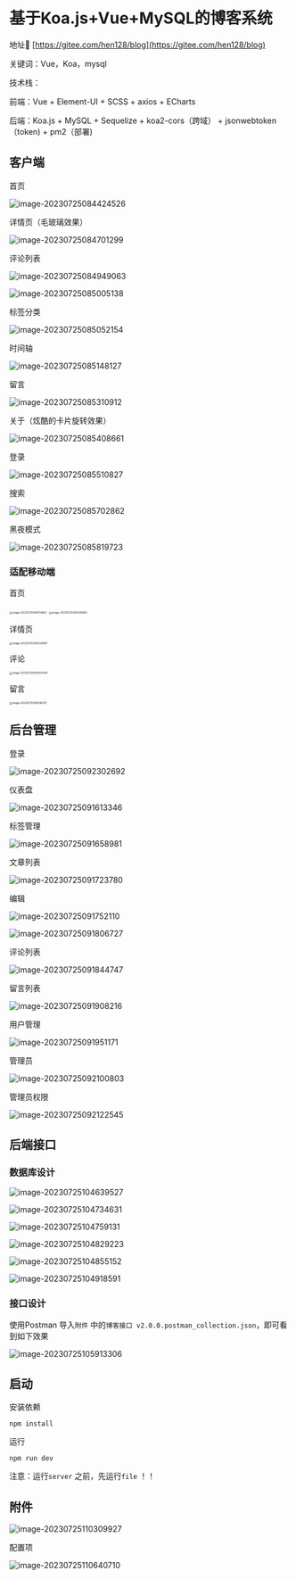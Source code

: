 # 基于Koa.js+Vue+MySQL的博客系统

地址🧭 [https://gitee.com/hen128/blog](https://gitee.com/hen128/blog)

关键词：Vue，Koa，mysql

技术栈：

前端：Vue + Element-UI + SCSS + axios +  ECharts

后端：Koa.js + MySQL + Sequelize + koa2-cors（跨域） + jsonwebtoken（token) + pm2（部署) 

## 客户端

首页

![image-20230725084424526](https://cloud.zengweihao.cn/typora/2023-07-25/20230725084424.png)

详情页（毛玻璃效果）

![image-20230725084701299](https://cloud.zengweihao.cn/typora/2023-07-25/20230725084701.png)

评论列表

![image-20230725084949063](https://cloud.zengweihao.cn/typora/2023-07-25/20230725084949.png)

![image-20230725085005138](https://cloud.zengweihao.cn/typora/2023-07-25/20230725085005.png)

标签分类

![image-20230725085052154](https://cloud.zengweihao.cn/typora/2023-07-25/20230725085052.png)

时间轴

![image-20230725085148127](https://cloud.zengweihao.cn/typora/2023-07-25/20230725085148.png)

留言

![image-20230725085310912](https://cloud.zengweihao.cn/typora/2023-07-25/20230725085311.png)

关于（炫酷的卡片旋转效果）

![image-20230725085408661](https://cloud.zengweihao.cn/typora/2023-07-25/20230725085409.png)

登录

![image-20230725085510827](https://cloud.zengweihao.cn/typora/2023-07-25/20230725085511.png)

搜索

![image-20230725085702862](https://cloud.zengweihao.cn/typora/2023-07-25/20230725085703.png)

黑夜模式

![image-20230725085819723](https://cloud.zengweihao.cn/typora/2023-07-25/20230725085819.png)

### 适配移动端

首页

<img src="https://cloud.zengweihao.cn/typora/2023-07-25/20230725090115.png" alt="image-20230725090114863" style="zoom: 33%;" />

<img src="https://cloud.zengweihao.cn/typora/2023-07-25/20230725090440.png" alt="image-20230725090439993" style="zoom:33%;" />

详情页

<img src="https://cloud.zengweihao.cn/typora/2023-07-25/20230725090229.png" alt="image-20230725090229487" style="zoom:33%;" />

评论

<img src="https://cloud.zengweihao.cn/typora/2023-07-25/20230725090350.png" alt="image-20230725090350430" style="zoom:33%;" />

留言

<img src="https://cloud.zengweihao.cn/typora/2023-07-25/20230725090516.png" alt="image-20230725090516210" style="zoom:33%;" />

## 后台管理

登录

![image-20230725092302692](https://cloud.zengweihao.cn/typora/2023-07-25/20230725092303.png)

仪表盘

![image-20230725091613346](https://cloud.zengweihao.cn/typora/2023-07-25/20230725091613.png)

标签管理

![image-20230725091658981](https://cloud.zengweihao.cn/typora/2023-07-25/20230725091659.png)

文章列表

![image-20230725091723780](https://cloud.zengweihao.cn/typora/2023-07-25/20230725091724.png)

编辑

![image-20230725091752110](https://cloud.zengweihao.cn/typora/2023-07-25/20230725091752.png)

![image-20230725091806727](https://cloud.zengweihao.cn/typora/2023-07-25/20230725091807.png)

评论列表

![image-20230725091844747](https://cloud.zengweihao.cn/typora/2023-07-25/20230725091845.png)

留言列表

![image-20230725091908216](https://cloud.zengweihao.cn/typora/2023-07-25/20230725091908.png)

用户管理

![image-20230725091951171](https://cloud.zengweihao.cn/typora/2023-07-25/20230725091951.png)

管理员

![image-20230725092100803](https://cloud.zengweihao.cn/typora/2023-07-25/20230725092101.png)

管理员权限

![image-20230725092122545](https://cloud.zengweihao.cn/typora/2023-07-25/20230725092122.png)

## 后端接口

### 数据库设计

![image-20230725104639527](https://cloud.zengweihao.cn/typora/2023-07-25/20230725104640.png)

![image-20230725104734631](https://cloud.zengweihao.cn/typora/2023-07-25/20230725104735.png)

![image-20230725104759131](https://cloud.zengweihao.cn/typora/2023-07-25/20230725104759.png)

![image-20230725104829223](https://cloud.zengweihao.cn/typora/2023-07-25/20230725104829.png)

![image-20230725104855152](https://cloud.zengweihao.cn/typora/2023-07-25/20230725104855.png)

![image-20230725104918591](https://cloud.zengweihao.cn/typora/2023-07-25/20230725104918.png)

### 接口设计

使用Postman 导入`附件` 中的`博客接口 v2.0.0.postman_collection.json`，即可看到如下效果

![image-20230725105913306](https://cloud.zengweihao.cn/typora/2023-07-25/20230725105913.png)

## 启动

安装依赖

```
npm install
```

运行

```
npm run dev
```

注意：运行`server` 之前，先运行`file` ！！

## 附件

![image-20230725110309927](https://cloud.zengweihao.cn/typora/2023-07-25/20230725110310.png)

配置项

![image-20230725110640710](https://cloud.zengweihao.cn/typora/2023-07-25/20230725110641.png)